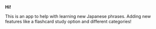 **Hi!**

This is an app to help with learning new Japanese phrases. Adding new features like a flashcard study option and different categories!
